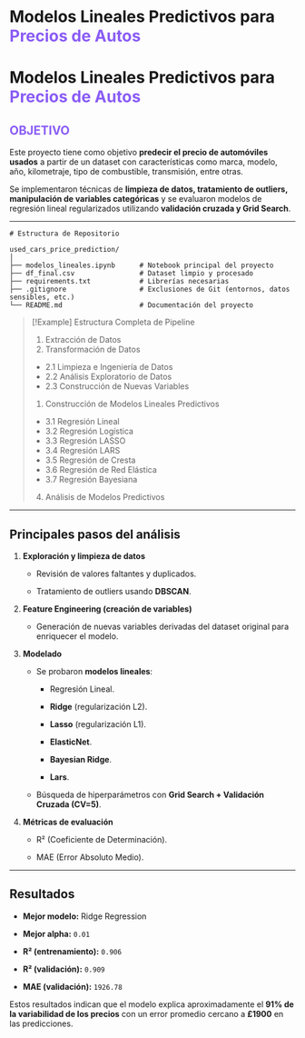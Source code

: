 # Modelos Lineales Predictivos para <span style="color: rgb(138, 92, 245);">Precios de Autos</span>

# Modelos Lineales Predictivos para <span style="color: rgb(138, 92, 245);">Precios de Autos</span>

## <span style="color: rgb(138, 92, 245);">OBJETIVO</span>

Este proyecto tiene como objetivo **predecir el precio de automóviles usados** a partir de un dataset con características como marca, modelo, año, kilometraje, tipo de combustible, transmisión, entre otras.  

Se implementaron técnicas de **limpieza de datos, tratamiento de outliers, manipulación de variables categóricas** y se evaluaron modelos de regresión lineal regularizados utilizando **validación cruzada y Grid Search**.  

---
```
# Estructura de Repositorio

used_cars_price_prediction/
│
├── modelos_lineales.ipynb      # Notebook principal del proyecto
├── df_final.csv                # Dataset limpio y procesado
├── requirements.txt            # Librerías necesarias
├── .gitignore                  # Exclusiones de Git (entornos, datos sensibles, etc.)
└── README.md                   # Documentación del proyecto

```

>[!Example] Estructura Completa de Pipeline
>1. Extracción de Datos
>2. Transformación de Datos
>* 2.1 Limpieza e Ingeniería de Datos
>* 2.2 Análisis Exploratorio de Datos
>* 2.3 Construcción de Nuevas Variables
>1. Construcción de Modelos Lineales Predictivos 
>* 3.1 Regresión Lineal
>* 3.2 Regresión Logística
>* 3.3 Regresión LASSO
>* 3.4 Regresión LARS
>* 3.5 Regresión de Cresta
>* 3.6 Regresión de Red Elástica
>* 3.7 Regresión Bayesiana
>4. Análisis de Modelos Predictivos


---

## Principales pasos del análisis

1. **Exploración y limpieza de datos**
    
    - Revisión de valores faltantes y duplicados.
        
    - Tratamiento de outliers usando **DBSCAN**.
        
        
2. **Feature Engineering (creación de variables)**
    
    - Generación de nuevas variables derivadas del dataset original para enriquecer el modelo.
        
3. **Modelado**
    
    - Se probaron **modelos lineales**:
        
        - Regresión Lineal.
            
        - **Ridge** (regularización L2).
            
        - **Lasso** (regularización L1).
            
        - **ElasticNet**.
            
        - **Bayesian Ridge**.
            
        - **Lars**.
            
    - Búsqueda de hiperparámetros con **Grid Search + Validación Cruzada (CV=5)**.
        
4. **Métricas de evaluación**
    
    - R² (Coeficiente de Determinación).
        
    - MAE (Error Absoluto Medio).
        

---

## Resultados

- **Mejor modelo:** Ridge Regression
    
- **Mejor alpha:** `0.01`
    
- **R² (entrenamiento):** `0.906`
    
- **R² (validación):** `0.909`
    
- **MAE (validación):** `1926.78`
    

Estos resultados indican que el modelo explica aproximadamente el **91% de la variabilidad de los precios** con un error promedio cercano a **£1900** en las predicciones.

